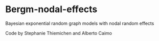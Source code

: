 # Bergm-nodal-effects
Bayesian exponential random graph models with nodal random effects

Code by Stephanie Thiemichen and Alberto Caimo
